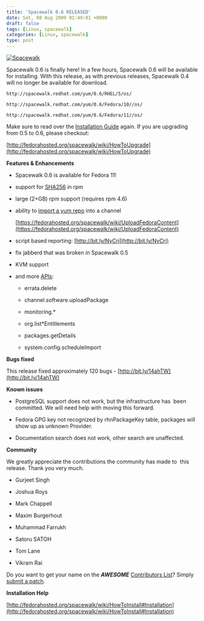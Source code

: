 ```yaml
---
title: 'Spacewalk 0.6 RELEASED'
date: Sat, 08 Aug 2009 01:49:01 +0000
draft: false
tags: [Linux, spacewalk]
categories: [Linux, spacewalk]
type: post
---
```


[![](http://www.redhat.com/spacewalk/img/spacewalk-logo.png "Spacewalk")](https://hosted.fedoraproject.org/spacewalk/)

Spacewalk 0.6 is finally here! In a few hours, Spacewalk 0.6 will be available for installing. With this release, as with previous releases, Spacewalk 0.4 will no longer be available for download.

`http://spacewalk.redhat.com/yum/0.6/RHEL/5/os/`

`http://spacewalk.redhat.com/yum/0.6/Fedora/10//os/`

`http://spacewalk.redhat.com/yum/0.6/Fedora/11//os/`

Make sure to read over the [Installation Guide](http://fedorahosted.org/spacewalk/wiki/HowToInstall#Installation) again. If you are upgrading from 0.5 to 0.6, please checkout:

[http://fedorahosted.org/spacewalk/wiki/HowToUpgrade](http://fedorahosted.org/spacewalk/wiki/HowToUpgrade)

**Features & Enhancements**

*   Spacewalk 0.6 is available for Fedora 11!

*   support for [SHA256](https://fedorahosted.org/spacewalk/wiki/Sha256Support) in rpm

*   large (2+GB) rpm support (requires rpm 4.6)

*   ability to [import a yum repo](https://hosted.fedoraproject.org/spacewalk/wiki/YumImport) into a channel
    
    [https://fedorahosted.org/spacewalk/wiki/UploadFedoraContent](https://fedorahosted.org/spacewalk/wiki/UploadFedoraContent)
    

*   script based reporting: [http://bit.ly/NyCrj](http://bit.ly/NyCrj)

*   fix jabberd that was broken in Spacewalk 0.5

*   KVM support

*   and more [APIs](https://hosted.fedoraproject.org/spacewalk/wiki/ApiAdditions):
    
    *   errata.delete
    
    *   channel.software.uploadPackage
    
    *   monitoring.\*
    
    *   org.list\*Entitlements
    
    *   packages.getDetails
    
    *   system.config.scheduleImport
    

**Bugs fixed**

This release fixed approximately 120 bugs - [http://bit.ly/14ahTW](http://bit.ly/14ahTW)

**Known issues**

*   PostgreSQL support does not work, but the infrastructure has  been committed. We will need help with moving this forward.

*   Fedora GPG key not recognized by rhnPackageKey table, packages will show up as unknown Provider.

*   Documentation search does not work, other search are unaffected.

**Community**

We greatly appreciate the contributions the community has made to  this release. Thank you very much.

*   Gurjeet Singh

*   Joshua Roys

*   Mark Chappell

*   Maxim Burgerhout

*   Muhammad Farrukh

*   Satoru SATOH

*   Tom Lane

*   Vikram Rai

Do you want to get your name on the _**AWESOME**_ [Contributors List](http://fedorahosted.org/spacewalk/wiki/ContributorList)? Simply [submit a patch](https://hosted.fedoraproject.org/spacewalk/wiki/GitGuide#SubmittingPatches).

**Installation Help**

[http://fedorahosted.org/spacewalk/wiki/HowToInstall#Installation](http://fedorahosted.org/spacewalk/wiki/HowToInstall#Installation)